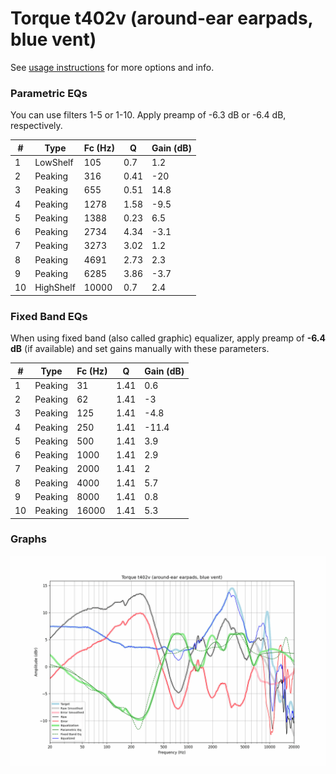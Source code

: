 # Torque t402v (around-ear earpads, blue vent)
See [usage instructions](https://github.com/jaakkopasanen/AutoEq#usage) for more options and info.

### Parametric EQs
You can use filters 1-5 or 1-10. Apply preamp of -6.3 dB or -6.4 dB, respectively.

|   # | Type      |   Fc (Hz) |    Q |   Gain (dB) |
|-----|-----------|-----------|------|-------------|
|   1 | LowShelf  |       105 | 0.7  |         1.2 |
|   2 | Peaking   |       316 | 0.41 |       -20   |
|   3 | Peaking   |       655 | 0.51 |        14.8 |
|   4 | Peaking   |      1278 | 1.58 |        -9.5 |
|   5 | Peaking   |      1388 | 0.23 |         6.5 |
|   6 | Peaking   |      2734 | 4.34 |        -3.1 |
|   7 | Peaking   |      3273 | 3.02 |         1.2 |
|   8 | Peaking   |      4691 | 2.73 |         2.3 |
|   9 | Peaking   |      6285 | 3.86 |        -3.7 |
|  10 | HighShelf |     10000 | 0.7  |         2.4 |

### Fixed Band EQs
When using fixed band (also called graphic) equalizer, apply preamp of **-6.4 dB** (if available) and set gains manually with these parameters.

|   # | Type    |   Fc (Hz) |    Q |   Gain (dB) |
|-----|---------|-----------|------|-------------|
|   1 | Peaking |        31 | 1.41 |         0.6 |
|   2 | Peaking |        62 | 1.41 |        -3   |
|   3 | Peaking |       125 | 1.41 |        -4.8 |
|   4 | Peaking |       250 | 1.41 |       -11.4 |
|   5 | Peaking |       500 | 1.41 |         3.9 |
|   6 | Peaking |      1000 | 1.41 |         2.9 |
|   7 | Peaking |      2000 | 1.41 |         2   |
|   8 | Peaking |      4000 | 1.41 |         5.7 |
|   9 | Peaking |      8000 | 1.41 |         0.8 |
|  10 | Peaking |     16000 | 1.41 |         5.3 |

### Graphs
![](./Torque%20t402v%20(around-ear%20earpads,%20blue%20vent).png)
